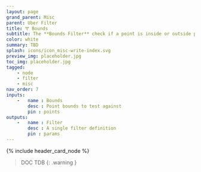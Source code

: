 ```yaml
---
layout: page
grand_parent: Misc
parent: Uber Filter
title: 🝖 Bounds
subtitle: The **Bounds Filter** check if a point is inside or outside provided bounds
color: white
summary: TBD
splash: icons/icon_misc-write-index.svg
preview_img: placeholder.jpg
toc_img: placeholder.jpg
tagged: 
    - node
    - filter
    - misc
nav_order: 7
inputs:
    -   name : Bounds
        desc : Point bounds to test against
        pin : points
outputs:
    -   name : Filter
        desc : A single filter definition
        pin : params
---
```


{% include header_card_node %}

> DOC TDB
{: .warning }